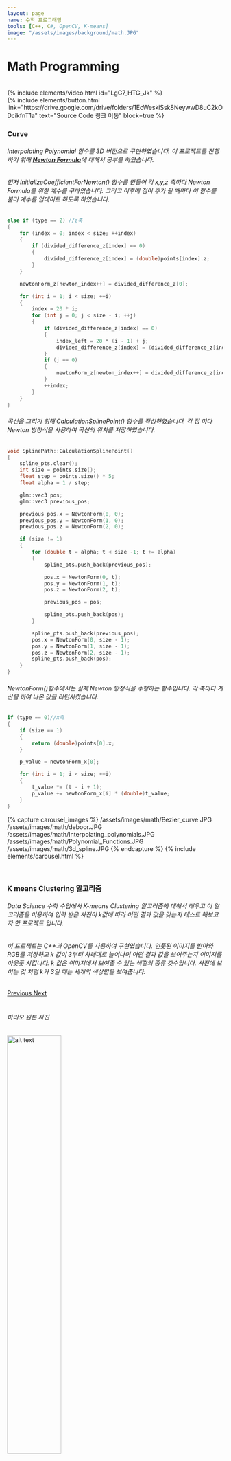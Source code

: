 ```yaml
---
layout: page
name: 수학 프로그래밍
tools: [C++, C#, OpenCV, K-means]
image: "/assets/images/background/math.JPG"
---
```


# Math Programming

<br>
{% include elements/video.html id="LgG7_HTG_Jk" %}

<br>
{% include elements/button.html link="https://drive.google.com/drive/folders/1EcWeskiSsk8NeywwD8uC2kODcikfnT1a" text="Source Code 링크 이동" block=true %}

<br>

### **Curve**

###### Interpolating Polynomial 함수를 3D 버전으로 구현하였습니다. 이 프로젝트를 진행하기 위해 [**Newton Formula**](https://en.wikipedia.org/wiki/Newton_polynomial)에 대해서 공부를 하였습니다.
###### 먼저 InitializeCoefficientForNewton() 함수를 만들어 각 x,y,z 축마다 Newton Formula를 위한 계수를 구하였습니다. 그리고 이후에 점이 추가 될 때마다 이 함수를 불러 계수를 업데이트 하도록 하였습니다.
```c++
else if (type == 2) //z축
{
    for (index = 0; index < size; ++index)
    {
        if (divided_difference_z[index] == 0)
        {
            divided_difference_z[index] = (double)points[index].z;
        }
    }

    newtonForm_z[newton_index++] = divided_difference_z[0];

    for (int i = 1; i < size; ++i)
    {
        index = 20 * i;
        for (int j = 0; j < size - i; ++j)
        {
            if (divided_difference_z[index] == 0)
            {
                index_left = 20 * (i - 1) + j;
                divided_difference_z[index] = (divided_difference_z[index_left + 1] - divided_difference_z[index_left]) / i;
            }
            if (j == 0)
            {
                newtonForm_z[newton_index++] = divided_difference_z[index];
            }
            ++index;
        }
    }
}
```
###### 곡선을 그리기 위해 CalculationSplinePoint() 함수를 작성하였습니다. 각 점 마다 Newton 방정식을 사용하여 곡선의 위치를 저장하였습니다.
```c++
void SplinePath::CalculationSplinePoint()
{
    spline_pts.clear();
    int size = points.size();
    float step = points.size() * 5;
    float alpha = 1 / step;

    glm::vec3 pos;
    glm::vec3 previous_pos;

    previous_pos.x = NewtonForm(0, 0);
    previous_pos.y = NewtonForm(1, 0);
    previous_pos.z = NewtonForm(2, 0);

    if (size != 1)
    {
        for (double t = alpha; t < size -1; t += alpha)
        {
            spline_pts.push_back(previous_pos);

            pos.x = NewtonForm(0, t);
            pos.y = NewtonForm(1, t);
            pos.z = NewtonForm(2, t);

            previous_pos = pos;

            spline_pts.push_back(pos);
        }

        spline_pts.push_back(previous_pos);
        pos.x = NewtonForm(0, size - 1);
        pos.y = NewtonForm(1, size - 1);
        pos.z = NewtonForm(2, size - 1);
        spline_pts.push_back(pos);
    }
}
```
###### NewtonForm()함수에서는 실제 Newton 방정식을 수행하는 함수입니다. 각 축마다 계산을 하여 나온 값을 리턴시켰습니다.
```c++
if (type == 0)//x축
{
    if (size == 1)
    {
        return (double)points[0].x;
    }

    p_value = newtonForm_x[0];

    for (int i = 1; i < size; ++i)
    {
        t_value *= (t - i + 1);
        p_value += newtonForm_x[i] * (double)t_value;
    }
}
```


{% capture carousel_images %}
/assets/images/math/Bezier_curve.JPG
/assets/images/math/deboor.JPG
/assets/images/math/Interpolating_polynomials.JPG
/assets/images/math/Polynomial_Functions.JPG
/assets/images/math/3d_spline.JPG
{% endcapture %}
{% include elements/carousel.html %}

<br>

### **K means Clustering 알고리즘**

###### Data Science 수학 수업에서 K-means Clustering 알고리즘에 대해서 배우고 이 알고리즘을 이용하여 입력 받은 사진이 k값에 따라 어떤 결과 값을 갖는지 테스트 해보고자 한 프로젝트 입니다. 
###### 이 프로젝트는 C++과 OpenCV를 사용하여 구현였습니다. 인풋된 이미지를 받아와 RGB를 저장하고 k 값이 3부터 차례대로 늘어나며 어떤 결과 값을 보여주는지 이미지를 아웃풋 시킵니다. k 값은 이미지에서 보여줄 수 있는 색깔의 종류 갯수입니다. 사진에 보이는 것 처럼 k가 3일 때는 세개의 색상만을 보여줍니다.

<!--
{% capture carousel_images %}
/assets/images/math/k_means/mario_3.jpg
/assets/images/math/k_means/mario_4.jpg
/assets/images/math/k_means/mario_5.jpg
/assets/images/math/k_means/mario_6.jpg
/assets/images/math/k_means/mario_7.jpg
/assets/images/math/k_means/mario_8.jpg
/assets/images/math/k_means/mario_9.jpg
/assets/images/math/k_means/mario_10.jpg
{% endcapture %}
{% include elements/carousel.html %}

-->

<style>
.carousel-inner img {
    max-height: 300px; /* 원하는 높이로 조정 */
    object-fit: cover; /* 이미지 비율을 유지하며 잘라내기 */
}
</style>

<div id="carousel2" class="carousel slide" data-ride="carousel">
    <div class="carousel-inner">
        <div class="carousel-item active">
            <img src="/assets/images/math/k_means/mario_3.jpg" class="d-block w-100" alt="">
        </div>
        <div class="carousel-item">
            <img src="/assets/images/math/k_means/mario_4.jpg" class="d-block w-100" alt="">
        </div>
        <div class="carousel-item">
            <img src="/assets/images/math/k_means/mario_5.jpg" class="d-block w-100" alt="">
        </div>
        <div class="carousel-item">
            <img src="/assets/images/math/k_means/mario_6.jpg" class="d-block w-100" alt="">
        </div>
        <div class="carousel-item">
            <img src="/assets/images/math/k_means/mario_7.jpg" class="d-block w-100" alt="">
        </div>
        <div class="carousel-item">
            <img src="/assets/images/math/k_means/mario_8.jpg" class="d-block w-100" alt="">
        </div>
        <div class="carousel-item">
            <img src="/assets/images/math/k_means/mario_9.jpg" class="d-block w-100" alt="">
        </div>
        <div class="carousel-item">
            <img src="/assets/images/math/k_means/mario_10.jpg" class="d-block w-100" alt="">
        </div>
    </div>
    <a class="carousel-control-prev" href="#carousel2" role="button" data-slide="prev">
        <span class="carousel-control-prev-icon" aria-hidden="true"></span>
        <span class="sr-only">Previous</span>
    </a>
    <a class="carousel-control-next" href="#carousel2" role="button" data-slide="next">
        <span class="carousel-control-next-icon" aria-hidden="true"></span>
        <span class="sr-only">Next</span>
    </a>
</div>

<br>

###### 마리오 원본 사진
<img src="/assets/images/math/k_means/original_mario.jpg" alt="alt text" style="width: 50%; height: auto;">


<br>

## **배운 점**
###### Curve 프로젝트를 통해 Newton Formula에 관해서 더 연구할 수 있었고 직접 적용하여 구현할 수 있었습니다. 이 프로젝트를 진행하며 높은 차수의 다항식을 사용할 수록 계산 오차가 크게 증가하거나 속도 저하에 대한 어려움이 있었습니다. 예를 들어 데이터 점의 개수가 많을 수록 계산 과정에서 소수점 오류가 발생하거나 속도가 느려졌었습니다. 이를 해결 하기 위해서 이미 계산 했던 값들은 dp[]라는 배열에 저장을 하였고 이 데이터를 처리하는 타입들을 int에서 float값으로 바꾸는 등을 시도하였습니다. 결과적으로 프로젝트의 수치적으로 안정성을 높일 수 있었습니다.

<br>

###### K-means Clustering 프로젝트를 통해 k값을 어떻게 설정하느냐에 따라 이미지의 표현 방식이 크게 달라진다는 것을 경험했습니다. K 값이 작을 수록 적은 색상으로 이미지를 표현하게 되어 단순화된 형태로 나타났고 K값을 늘리면 더 세밀한 색상 표현이 가능해져 디테일이 살아났습니다.
###### 이 프로젝트에서는 마리오 사진을 선택하여 K값에 따라 결과값이 좋게 보여졌지만, 색깔을 많이 가지고 있거나 복잡한 패턴을 가진 이미지에서는 K 값에 따라 적합하지 않은 색상 구분이 발생하였습니다. 이를 통해 항상 K-means가 최적의 군집화를 제공하지 않는 다는 점도 알 수 있었습니다. 이미지의 특성에 따라 다른 기법을 고려해 보아야 한다는 점을 배운 것 같습니다.
<br>
<br>
<br>
<br>
<br>
<br>